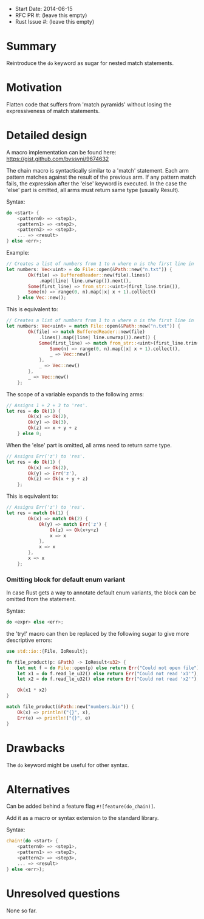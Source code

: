 - Start Date: 2014-06-15
- RFC PR #: (leave this empty)
- Rust Issue #: (leave this empty)

# Summary

Reintroduce the `do` keyword as sugar for nested match statements.

# Motivation

Flatten code that suffers from 'match pyramids' without losing the expressiveness of match statements.

# Detailed design

A macro implementation can be found here: https://gist.github.com/bvssvni/9674632

The chain macro is syntactically similar to a 'match' statement.
Each arm pattern matches against the result of the previous arm.
If any pattern match fails, the expression after the 'else' keyword is executed.
In the case the 'else' part is omitted, all arms must return same type (usually Result).

Syntax:

```Rust
do <start> {
    <pattern0> => <step1>,
    <pattern1> => <step2>,
    <pattern2> => <step3>,
    ... => <result>
} else <err>;
```

Example:

```Rust
// Creates a list of numbers from 1 to n where n is the first line in 'n.txt'.
let numbers: Vec<uint> = do File::open(&Path::new("n.txt")) {
        Ok(file) => BufferedReader::new(file).lines()
            .map(|line| line.unwrap()).next(),
        Some(first_line) => from_str::<uint>(first_line.trim()),
        Some(n) => range(0, n).map(|x| x + 1).collect()
    } else Vec::new();
```

This is equivalent to:

```Rust
// Creates a list of numbers from 1 to n where n is the first line in 'n.txt'.
let numbers: Vec<uint> = match File::open(&Path::new("n.txt")) {
        Ok(file) => match BufferedReader::new(file)
            .lines().map(|line| line.unwrap()).next() {
            Some(first_line) => match from_str::<uint>(first_line.trim()) {
                Some(n) => range(0, n).map(|x| x + 1).collect(),
                _ => Vec::new()
            },
            _ => Vec::new()
        },
        _ => Vec::new()
    };
```

The scope of a variable expands to the following arms:

```Rust
// Assigns 1 + 2 + 3 to 'res'.
let res = do Ok(1) {
        Ok(x) => Ok(2),
        Ok(y) => Ok(3),
        Ok(z) => x + y + z
    } else 0;
```

When the 'else' part is omitted, all arms need to return same type.

```Rust
// Assigns Err('z') to 'res'.
let res = do Ok(1) {
        Ok(x) => Ok(2),
        Ok(y) => Err('z'),
        Ok(z) => Ok(x + y + z)
    };
```

This is equivalent to:

```Rust
// Assigns Err('z') to 'res'.
let res = match Ok(1) {
        Ok(x) => match Ok(2) {
            Ok(y) => match Err('z') {
                Ok(z) => Ok(x+y+z)
                x => x
            },
            x => x
        },
        x => x
    };
```

### Omitting block for default enum variant

In case Rust gets a way to annotate default enum variants,
the block can be omitted from the statement.

Syntax:
```Rust
do <expr> else <err>;
```

the 'try!' macro can then be replaced by the following sugar to give more descriptive errors:

```Rust
use std::io::{File, IoResult};

fn file_product(p: &Path) -> IoResult<u32> {
    let mut f = do File::open(p) else return Err("Could not open file");
    let x1 = do f.read_le_u32() else return Err("Could not read 'x1'");
    let x2 = do f.read_le_u32() else return Err("Could not read 'x2'");

    Ok(x1 * x2)
}

match file_product(&Path::new("numbers.bin")) {
    Ok(x) => println!("{}", x),
    Err(e) => println!("{}", e)
}
```

# Drawbacks

The `do` keyword might be useful for other syntax.

# Alternatives

Can be added behind a feature flag `#![feature(do_chain)]`.

Add it as a macro or syntax extension to the standard library.

Syntax:

```Rust
chain!(do <start> {
    <pattern0> => <step1>,
    <pattern1> => <step2>,
    <pattern2> => <step3>,
    ... => <result>
} else <err>);
```

# Unresolved questions

None so far.

